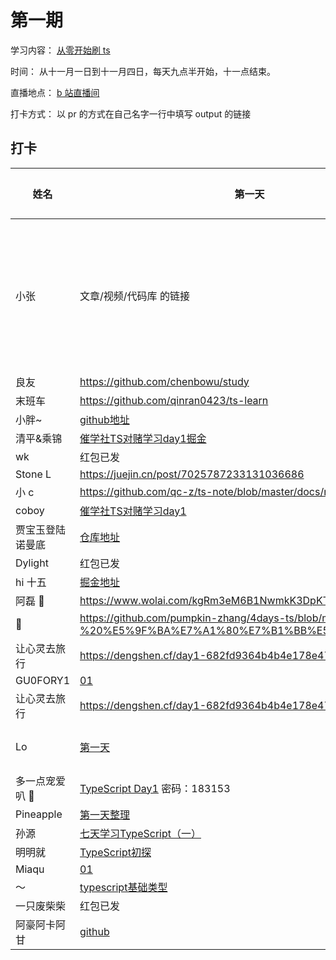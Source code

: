 # 第一期

学习内容： [从零开始刷 ts](https://www.typescriptlang.org/docs/handbook/intro.html)

时间： 从十一月一日到十一月四日，每天九点半开始，十一点结束。

直播地点： [b 站直播间](http://live.bilibili.com/21877310)

打卡方式： 以 pr 的方式在自己名字一行中填写 output 的链接

## 打卡


| 姓名             | 第一天               | 第二天           | 第三天           |
| ---------------- | ----------------------- | ----------------------- | ----------------------- |
| 小张             | 文章/视频/代码库 的链接 | 文章/视频/代码库 的链接 | 文章/视频/代码库 的链接 |
| 良友             | https://github.com/chenbowu/study |        红包已发                    |                       |
| 末班车           | https://github.com/qinran0423/ts-learn                         |  https://github.com/qinran0423/ts-learn/tree/master/02                        |                         |
| 小胖~            | [github地址](https://github.com/bigfatDone/tips/tree/master/typeScript/01)  |    [github地址](https://github.com/bigfatDone/tips/tree/master/typeScript/02)                     |                         |
| 清平&乘锦        | [催学社TS对赌学习day1掘金](https://juejin.cn/post/7025890464448380936/) | [催学社TS对赌学习day2掘金](https://juejin.cn/post/7026265499742765086/)                       |                         |                         |
| wk               |     红包已发                    |       红包已发                  |                         |
| Stone L          |https://juejin.cn/post/7025787233131036686  |  https://juejin.cn/post/7026166743869423652                       |                         |
| 小 c             |https://github.com/qc-z/ts-note/blob/master/docs/note1.md                         |      https://github.com/qc-z/ts-note/blob/master/docs/note2.md                   |                         |
| coboy            | [催学社TS对赌学习day1](https://github.com/amebyte/typescript-study/blob/main/%E5%82%AC%E5%AD%A6%E7%A4%BETS%E5%AF%B9%E8%B5%8C%E5%AD%A6%E4%B9%A0day1.md)                        |     [催学社TS对赌学习day2](https://github.com/amebyte/typescript-study/blob/main/%E5%82%AC%E5%AD%A6%E7%A4%BETS%E5%AF%B9%E8%B5%8C%E5%AD%A6%E4%B9%A0day2.md)                    |                         |
| 贾宝玉登陆诺曼底 | [仓库地址](https://github.com/whylost/learn-typescript)                        |      红包已发                   |                         |
| Dylight          |    红包已发                     |      https://candy-way-e26.notion.site/ts-02-525bf719c27f4ab68e748c7efdc57fcd                |                         |
| hi 十五          | [掘金地址](https://juejin.cn/post/7025933995095359496)                         | [掘金](https://juejin.cn/post/7026266825600172045) [github](https://github.com/xyz-fish/learn-ts-re/blob/main/day-two/README.md)                        |                         |
| 阿磊 🤫          |  https://www.wolai.com/kgRm3eM6B1NwmkK3DpKT5b?theme=dark                         |         https://www.wolai.com/kgRm3eM6B1NwmkK3DpKT5b?theme=dark                |                         |
| 🎃               | https://github.com/pumpkin-zhang/4days-ts/blob/main/day01%20-%20%E5%9F%BA%E7%A1%80%E7%B1%BB%E5%9E%8B/day1.md                        |  https://github.com/pumpkin-zhang/4days-ts/blob/main/doc/TypeScript%20%E6%96%87%E6%A1%A3%E7%AE%80%E4%BB%8B.md                       |                         |
| 让心灵去旅行     |  https://dengshen.cf/day1-682fd9364b4b4e178e476d2fccb81290                       |   https://dengshen.cf/day2-edfb81c4c51e4234bd10ddb64b1497d7               |                         |
| GU0FORY1         | [01](https://github.com/GU0FORY1/Bet)  | [02](https://github.com/GU0FORY1/Bet) |                         |
| 让心灵去旅行     |  https://dengshen.cf/day1-682fd9364b4b4e178e476d2fccb81290                       |      https://dengshen.cf/day2-edfb81c4c51e4234bd10ddb64b1497d7                   |                         |
| Lo               | [第一天](https://github.com/LoTwT/ts-study-in-four-days/blob/master/day01/day01.md)                        |    [第二天](https://github.com/LoTwT/ts-study-in-four-days/blob/master/day02/day02.md)                     |[第三天](https://github.com/LoTwT/ts-study-in-four-days/blob/master/day03/day03.md)                         |
| 多一点宠爱叭 🤗  |  [TypeScript Day1](https://www.showdoc.com.cn/1542925390298387/7402822835305926) 密码：183153                  |      [TypeScript Day2](https://www.showdoc.com.cn/1542925390298387/7402822835305926) 密码：183153                    |                         |
| Pineapple        |  [第一天整理](https://github.com/Pineapple0919/typescript-systematic-learning/blob/main/docs/day-one.md) | [第二天整理](https://github.com/Pineapple0919/typescript-systematic-learning/blob/main/docs/day-two.md)                        |                         |
| 孙源             | [七天学习TypeScript（一）](https://juejin.cn/post/7025937532038676487/) | [七天学习TypeScript（二）](https://juejin.cn/post/7026302492623732773/) |                         |
| 明明就           | [TypeScript初探](https://daybreakfang.github.io/blogs/TypeScript/2021/TypeScript%20%E5%88%9D%E6%8E%A2.html)                        | [TypeScript再探](https://daybreakfang.github.io/blogs/TypeScript/2021/TypeScript%E5%86%8D%E6%8E%A2.html)                        |                         |
| Miaqu            |  [01](https://github.com/quyapeng/ts-mia)   |  [02](https://github.com/quyapeng/ts-mia/blob/main/02.index.ts)     |                         |
| ～               |  [typescript基础类型](https://github.com/blancokitsune/demo-ts)                   | [typescript类型应用](https://github.com/blancokitsune/demo-ts) |                         |
| 一只废柴柴        |   红包已发                      |         https://juejin.cn/post/7026310839133011982                |                         |
| 阿豪阿卡阿甘 | [github](https://github.com/yd160513/learn-ts) | [demo](https://github.com/yd160513/learn-ts) | |
